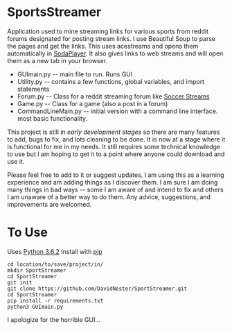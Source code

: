 #     SportsStreamer

Application used to mine streaming links for various sports from reddit forums designated for
posting stream links. I use Beautiful Soup to parse the pages and get the links. This uses
acestreams and opens them automatically in [SodaPlayer](https://www.sodaplayer.com/). It also
gives links to web streams and will open them as a new tab in your browser.

- GUImain.py -- main file to run. Runs GUI
- Utility.py -- contains a few functions, global variables, and import statements
- Forum.py -- Class for a reddit streaming forum like [Soccer Streams](https://www.reddit.com/r/soccerstreams/)
- Game.py -- Class for a game (also a post in a forum)
- CommandLineMain.py -- initial version with a command line interface. most basic functionality.

This project is still in *early development stages* so there are many features to add, bugs to
fix, and lots cleaning to be done. It is now at a stage where it is functional for me in my
needs. It still requires some technical knowledge to use but I am hoping to get it to a point
where anyone could download and use it.

Please feel free to add to it or suggest updates. I am using this as a learning experience
and am adding things as I discover them. I am sure I am doing many things in bad ways -- some I
am aware of and intend to fix and others I am unaware of a better way to do them. Any advice,
suggestions, and improvements are welcomed.

#     To Use
Uses [Python 3.6.2](https://www.python.org/downloads/release/python-362/)
Install with [pip](https://pip.pypa.io/en/stable/installing/#installing-with-get-pip-py) 
```
cd location/to/save/project/in/
mkdir SportStreamer
cd SportStreamer
git init
git clone https://github.com/DavidNester/SportStreamer.git
cd SportStreamer
pip install -r requirements.txt
python3 GUImain.py 
```

I apologize for the horrible GUI...
